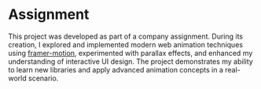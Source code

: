 # Assignment

This project was developed as part of a company assignment. During its creation, I explored and implemented modern web animation techniques using [framer-motion](https://npmjs.com/package/framer-motion), experimented with parallax effects, and enhanced my understanding of interactive UI design. The project demonstrates my ability to learn new libraries and apply advanced animation concepts in a real-world scenario.
